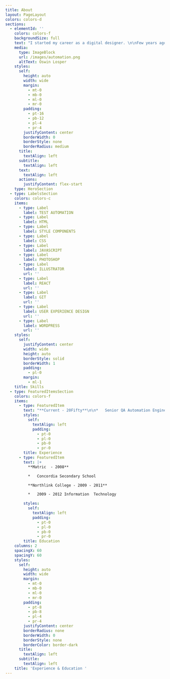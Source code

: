 ```yaml
---
title: About
layout: PageLayout
colors: colors-d
sections:
  - elementId: ''
    colors: colors-f
    backgroundSize: full
    text: "I started my career as a digital designer. \n\nFew years ago i made the decision to make a career change to testing.\n\nAt the moment I work as a full time Automation Tester at Wyzetalk.\n\na Company that specialising in digital\_employee solutions\_that unleashes the full potential of your entire workforce, before joining Wyzetalk, I worked for iPlatform, a company specialising in, insurance management software.\n\na Company that specialising in digital\_employee solutions\_that unleashes the full potential of your entire workforce, before joining Wyzetalk, I worked for iPlatform, a company specialising in, insurance management software.\n\nI also worked as a full time Senior Designer at bOnline Ltd, a UK based company, building small to medium sized business websites.\n"
    media:
      type: ImageBlock
      url: /images/automation.png
      altText: Oswin Losper
    styles:
      self:
        height: auto
        width: wide
        margin:
          - mt-0
          - mb-0
          - ml-0
          - mr-0
        padding:
          - pt-16
          - pb-12
          - pl-4
          - pr-4
        justifyContent: center
        borderWidth: 0
        borderStyle: none
        borderRadius: medium
      title:
        textAlign: left
      subtitle:
        textAlign: left
      text:
        textAlign: left
      actions:
        justifyContent: flex-start
    type: HeroSection
  - type: LabelsSection
    colors: colors-c
    items:
      - type: Label
        label: TEST AUTOMATION
      - type: Label
        label: HTML
      - type: Label
        label: STYLE COMPONENTS
      - type: Label
        label: CSS
      - type: Label
        label: JAVASCRIPT
      - type: Label
        label: PHOTOSHOP
      - type: Label
        label: ILLUSTRATOR
        url: ''
      - type: Label
        label: REACT
        url: ''
      - type: Label
        label: GIT
        url: ''
      - type: Label
        label: USER EXPERIENCE DESIGN
        url: ''
      - type: Label
        label: WORDPRESS
        url: ''
    styles:
      self:
        justifyContent: center
        width: wide
        height: auto
        borderStyle: solid
        borderWidth: 1
        padding:
          - pl-0
        margin:
          - ml-1
    title: Skills
  - type: FeaturedItemsSection
    colors: colors-f
    items:
      - type: FeaturedItem
        text: "**Current - 20Fifty**\n\n*   Senior QA Automation Engineer\n\n**September 2019 - February 2022 - Wyzetalk**\n\n*   Front End Automation Tester\n\n**September 2017 - September 2019 - iPlatfrom**\n\n*   Web Design & Front End Automation Tester\n\n**August 2013 - August 2017 -**\_ **bOnline**\n\n*   Senior Designer & Team Lead\n\n"
        styles:
          self:
            textAlign: left
            padding:
              - pt-0
              - pl-0
              - pb-0
              - pr-0
        title: Experience
      - type: FeaturedItem
        text: |+
          **Matric  - 2008**

          *   Concordia Secondary School

          **Northlink College - 2009 - 2011**

          *   2009 - 2012 Information  Technology

        styles:
          self:
            textAlign: left
            padding:
              - pt-0
              - pl-0
              - pb-0
              - pr-0
        title: Education
    columns: 2
    spacingX: 60
    spacingY: 60
    styles:
      self:
        height: auto
        width: wide
        margin:
          - mt-0
          - mb-0
          - ml-0
          - mr-0
        padding:
          - pt-8
          - pb-8
          - pl-4
          - pr-4
        justifyContent: center
        borderRadius: none
        borderWidth: 0
        borderStyle: none
        borderColor: border-dark
      title:
        textAlign: left
      subtitle:
        textAlign: left
    title: 'Experience & Education '
---
```

